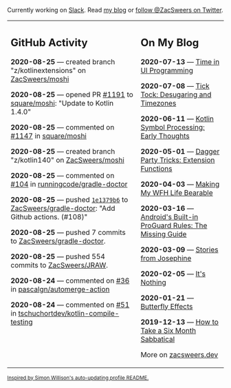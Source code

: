 Currently working on [Slack](https://slack.com/). Read [my blog](https://zacsweers.dev/) or [follow @ZacSweers on Twitter](https://twitter.com/ZacSweers).

<table><tr><td valign="top" width="60%">

## GitHub Activity
<!-- githubActivity starts -->
**2020-08-25** — created branch "z/kotlinextensions" on [ZacSweers/moshi](https://api.github.com/repos/ZacSweers/moshi)

**2020-08-25** — opened PR [#1191](https://api.github.com/repos/square/moshi/pulls/1191) to [square/moshi](https://api.github.com/repos/square/moshi): "Update to Kotlin 1.4.0"

**2020-08-25** — commented on [#1147](https://github.com/square/moshi/issues/1147#issuecomment-680391715) in [square/moshi](https://api.github.com/repos/square/moshi)

**2020-08-25** — created branch "z/kotlin140" on [ZacSweers/moshi](https://api.github.com/repos/ZacSweers/moshi)

**2020-08-25** — commented on [#104](https://github.com/runningcode/gradle-doctor/pull/104#issuecomment-680229607) in [runningcode/gradle-doctor](https://api.github.com/repos/runningcode/gradle-doctor)

**2020-08-25** — pushed [`1e1379b6`](https://github.com/ZacSweers/gradle-doctor/commit/1e1379b637b26872f8d4accf9d7ad5cf47b496f1) to [ZacSweers/gradle-doctor](https://api.github.com/repos/ZacSweers/gradle-doctor): "Add Github actions. (#108)"

**2020-08-25** — pushed 7 commits to [ZacSweers/gradle-doctor](https://api.github.com/repos/ZacSweers/gradle-doctor).

**2020-08-25** — pushed 554 commits to [ZacSweers/JRAW](https://api.github.com/repos/ZacSweers/JRAW).

**2020-08-24** — commented on [#36](https://github.com/pascalgn/automerge-action/issues/36#issuecomment-679455653) in [pascalgn/automerge-action](https://api.github.com/repos/pascalgn/automerge-action)

**2020-08-24** — commented on [#51](https://github.com/tschuchortdev/kotlin-compile-testing/issues/51#issuecomment-679425912) in [tschuchortdev/kotlin-compile-testing](https://api.github.com/repos/tschuchortdev/kotlin-compile-testing)
<!-- githubActivity ends -->
</td><td valign="top" width="40%">

## On My Blog
<!-- blog starts -->
**2020-07-13** — [Time in UI Programming](https://www.zacsweers.dev/time-in-ui/)

**2020-07-08** — [Tick Tock: Desugaring and Timezones](https://www.zacsweers.dev/ticktock-desugaring-timezones/)

**2020-06-11** — [Kotlin Symbol Processing: Early Thoughts](https://www.zacsweers.dev/kotlin-symbol-processor-early-thoughts/)

**2020-05-01** — [Dagger Party Tricks: Extension Functions](https://www.zacsweers.dev/dagger-party-tricks-extension-functions/)

**2020-04-03** — [Making My WFH Life Bearable](https://www.zacsweers.dev/making-wfh-life-bearable/)

**2020-03-16** — [Android's Built-in ProGuard Rules: The Missing Guide](https://www.zacsweers.dev/android-proguard-rules/)

**2020-03-09** — [Stories from Josephine](https://www.zacsweers.dev/stories-from-josephine/)

**2020-02-05** — [It's Nothing](https://www.zacsweers.dev/its-nothing/)

**2020-01-21** — [Butterfly Effects](https://www.zacsweers.dev/butterfly-effects/)

**2019-12-13** — [How to Take a Six Month Sabbatical](https://www.zacsweers.dev/how-to-take-a-six-month-sabbatical/)
<!-- blog ends -->
More on [zacsweers.dev](https://zacsweers.dev/)
</td></tr></table>

<sub><a href="https://simonwillison.net/2020/Jul/10/self-updating-profile-readme/">Inspired by Simon Willison's auto-updating profile README.</a></sub>
